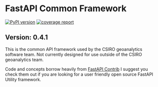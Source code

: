 # FastAPI Common Framework

[![PyPI version](https://badge.fury.io/py/fa-common.svg)](https://badge.fury.io/py/fa-common)
[![coverage report](https://gitlab.com/csiro-geoanalytics/python-shared/fastapi-common-framework/badges/master/coverage.svg)](https://gitlab.com/csiro-geoanalytics/python-shared/fastapi-common-framework/-/commits/master)

## Version: 0.4.1

This is the common API framework used by the CSIRO geoanalytics software team. Not currently designed for use outside of the CSIRO geoanalytics team.

Code and concepts borrow heavily from [FastAPI Contrib](https://pypi.org/project/fastapi-contrib/) I suggest you check them out if you are looking for a user friendly open source FastAPI Utility framework.
